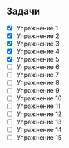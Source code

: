 ## Задачи
- [x] Упражнение 1
- [x] Упражнение 2
- [x] Упражнение 3
- [x] Упражнение 4
- [x] Упражнение 5
- [ ] Упражнение 6
- [ ] Упражнение 7
- [ ] Упражнение 8
- [ ] Упражнение 9
- [ ] Упражнение 10
- [ ] Упражнение 11
- [ ] Упражнение 12
- [ ] Упражнение 13
- [ ] Упражнение 14
- [ ] Упражнение 15
